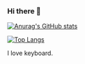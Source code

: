 ### Hi there 👋

[![Anurag's GitHub stats](https://github-readme-stats.vercel.app/api?username=Sixeight&show_icons=true)](https://github.com/anuraghazra/github-readme-stats)

[![Top Langs](https://github-readme-stats.vercel.app/api/top-langs/?username=Sixeight&layout=compact)](https://github.com/anuraghazra/github-readme-stats)

I love keyboard.
